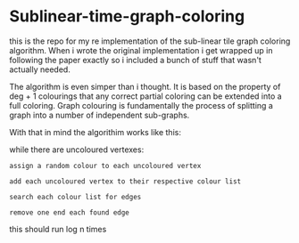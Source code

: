 # Sublinear-time-graph-coloring
this is the repo for my re implementation of the sub-linear tile graph coloring algorithm. When i wrote the original  implementation i get wrapped up in following the paper exactly so i included a bunch of stuff that wasn't actually needed.

The algorithm is even simper than i thought. It is based on the property of deg + 1 colourings that any correct partial coloring can be extended into a full coloring. Graph colouring is fundamentally the process of splitting a graph into a number of independent sub-graphs. 

With that in mind the algorithim works like this:

while there are uncoloured vertexes:

	assign a random colour to each uncoloured vertex
	
	add each uncoloured vertex to their respective colour list
	
	search each colour list for edges
	
	remove one end each found edge

this should run log n times
